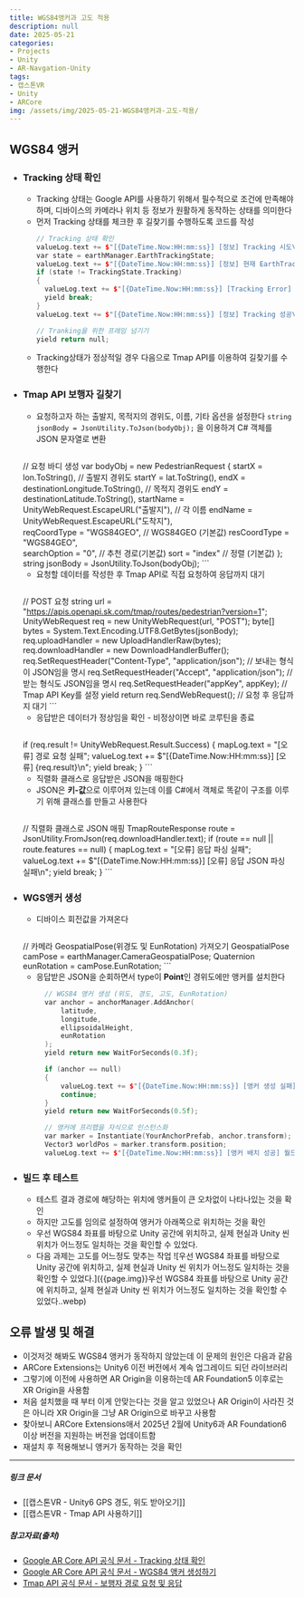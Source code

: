 ```yaml
---
title: WGS84앵커과 고도 적용
description: null
date: 2025-05-21
categories:
- Projects
- Unity
- AR-Navgation-Unity
tags:
- 캡스톤VR
- Unity
- ARCore
img: /assets/img/2025-05-21-WGS84앵커과-고도-적용/
---
```

## WGS84 앵커
- ### Tracking 상태 확인
	- Tracking 상태는 Google API를 사용하기 위해서 필수적으로 조건에 만족해야 하며, 디바이스의 카메라나 위치 등 정보가 원활하게 동작하는 상태를 의미한다
	-  먼저 Tracking 상태를 체크한 후 길찾기를 수행하도록 코드를 작성
		  ```cpp
		// Tracking 상태 확인
		valueLog.text += $"[{DateTime.Now:HH:mm:ss}] [정보] Tracking 시도\n";
		var state = earthManager.EarthTrackingState;
		valueLog.text += $"[{DateTime.Now:HH:mm:ss}] [정보] 현재 EarthTrackingState = {state}\n";
		if (state != TrackingState.Tracking)
		{
			valueLog.text += $"[{DateTime.Now:HH:mm:ss}] [Tracking Error] 예상: Tracking, 실제: {state}\n";
			yield break;
		}
		valueLog.text += $"[{DateTime.Now:HH:mm:ss}] [정보] Tracking 성공\n";
		
		// Tranking을 위한 프레임 넘기기
		yield return null;
		  ```
	- Tracking상태가 정상적일 경우 다음으로 Tmap API를 이용하여 길찾기를 수행한다
- ### Tmap API 보행자 길찾기
	- 요청하고자 하는 출발지, 목적지의 경위도, 이름, 기타 옵션을 설정한다
	  `string jsonBody = JsonUtility.ToJson(bodyObj);` 을 이용하겨 C# 객체를 JSON 문자열로 변환
	  ```cpp
	// 요청 바디 생성
	var bodyObj = new PedestrianRequest
	{
		startX = lon.ToString(),                        // 출발지 경위도
		startY = lat.ToString(),
		endX = destinationLongitude.ToString(),         // 목적지 경위도
		endY = destinationLatitude.ToString(),
		startName = UnityWebRequest.EscapeURL("출발지"), // 각 이름 
		endName = UnityWebRequest.EscapeURL("도착지"),   
		reqCoordType = "WGS84GEO",                       // WGS84GEO (기본값)
		resCoordType = "WGS84GEO",                        
		searchOption = "0",                             // 추천 경로(기본값)
		sort = "index"                                  // 정렬 (기본값)
	};
	string jsonBody = JsonUtility.ToJson(bodyObj);
		```
	- 요청할 데이터를 작성한 후 Tmap API로 직접 요청하여 응답까지 대기
	  ```cpp
	// POST 요청
	string url = "https://apis.openapi.sk.com/tmap/routes/pedestrian?version=1";
	UnityWebRequest req = new UnityWebRequest(url, "POST");
	byte[] bytes = System.Text.Encoding.UTF8.GetBytes(jsonBody);
	req.uploadHandler = new UploadHandlerRaw(bytes);
	req.downloadHandler = new DownloadHandlerBuffer();
	req.SetRequestHeader("Content-Type", "application/json"); // 보내는 형식이 JSON임을 명시
	req.SetRequestHeader("Accept", "application/json");       // 받는 형식도 JSON임을 명시
	req.SetRequestHeader("appKey", appKey);                   // Tmap API Key를 설정
	yield return req.SendWebRequest();                        // 요청 후 응답까지 대기
	  ```
	- 응답받은 데이터가 정상임을 확인 - 비정상이면 바로 코루틴을 종료
	  ```cpp
	if (req.result != UnityWebRequest.Result.Success)
	{
		mapLog.text = "[오류] 경로 요청 실패";
		valueLog.text += $"[{DateTime.Now:HH:mm:ss}] [오류] {req.result}\n";
		yield break;
	}
	  ```
	- 직렬화 클래스로 응답받은 JSON을 매핑한다
	- JSON은 **키-값**으로 이루어져 있는데 이를 C#에서 객체로 똑같이 구조를 이루기 위해 클래스를 만들고 사용한다 
	  ```cpp
	// 직렬화 클래스로 JSON 매핑
	TmapRouteResponse route = JsonUtility.FromJson<TmapRouteResponse>(req.downloadHandler.text);
	if (route == null || route.features == null)
	{
		mapLog.text = "[오류] 응답 파싱 실패";
		valueLog.text += $"[{DateTime.Now:HH:mm:ss}] [오류] 응답 JSON 파싱 실패\n";
		yield break;
	}
	  ```
- ### WGS앵커 생성
	- 디바이스 회전값을 가져온다
	  ```cpp
	// 카메라 GeospatialPose(위경도 및 EunRotation) 가져오기
	GeospatialPose camPose = earthManager.CameraGeospatialPose;
	Quaternion eunRotation = camPose.EunRotation;
	  ```
	- 응답받은 JSON을 순회하면서 type이 **Point**인 경위도에만 앵커를 설치한다
	  ```cpp
		// WGS84 앵커 생성 (위도, 경도, 고도, EunRotation)
		var anchor = anchorManager.AddAnchor(
			latitude,
			longitude,
			ellipsoidalHeight,
			eunRotation
		);
		yield return new WaitForSeconds(0.3f);

		if (anchor == null)
		{
			valueLog.text += $"[{DateTime.Now:HH:mm:ss}] [앵커 생성 실패]\n";
			continue;
		}
		yield return new WaitForSeconds(0.5f);

		// 앵커에 프리팹을 자식으로 인스턴스화
		var marker = Instantiate(YourAnchorPrefab, anchor.transform);
		Vector3 worldPos = marker.transform.position;
		valueLog.text += $"[{DateTime.Now:HH:mm:ss}] [앵커 배치 성공] 월드좌표: {worldPos}\n";
	  ```
- ### 빌드 후 테스트
	- 테스트 결과 경로에 해당하는 위치에 앵커들이 큰 오차없이 나타나있는 것을 확인
	- 하지만 고도를 임의로 설정하여 앵커가 아래쪽으로 위치하는 것을 확인
	- 우선 WGS84 좌표를 바탕으로 Unity 공간에 위치하고, 실제 현실과 Unity 씬 위치가 어느정도 일치하는 것을 확인할 수 있었다.
	- 다음 과제는 고도를 어느정도 맞추는 작업
	  ![우선 WGS84 좌표를 바탕으로 Unity 공간에 위치하고, 실제 현실과 Unity 씬 위치가 어느정도 일치하는 것을 확인할 수 있었다.]({{page.img}}우선 WGS84 좌표를 바탕으로 Unity 공간에 위치하고, 실제 현실과 Unity 씬 위치가 어느정도 일치하는 것을 확인할 수 있었다..webp)


## 오류 발생 및 해결
- 이것저것 해봐도 WGS84 앵커가 동작하지 않았는데 이 문제의 원인은 다음과 같음
- ARCore Extensions는 Unity6 이전 버전에서 계속 업그레이드 되던 라이브러리
- 그렇기에 이전에 사용하면 AR Origin을 이용하는데 AR Foundation5 이후로는 XR Origin을 사용함
- 처음 설치했을 때 부터 이게 안맞는다는 것을 알고 있었으나 AR Origin이 사라진 것은 아니라 XR Origin을 그냥 AR Origin으로 바꾸고 사용함
- 찾아보니 ARCore Extensions애서 2025년 2월에 Unity6과 AR Foundation6 이상 버전을 지원하는 버전을 업데이트함
- 재설치 후 적용해보니 앵커가 동작하는 것을 확인



---
##### 링크 문서
- [[캡스톤VR - Unity6 GPS 경도, 위도 받아오기]]
- [[캡스톤VR - Tmap API 사용하기]]



##### 참고자료(출처)
- [Google AR Core API 공식 문서 - Tracking 상태 확인](https://developers.google.com/ar/develop/unity-arf/geospatial/obtain-device-pose?hl=ko)
- [Google AR Core API 공식 문서 - WGS84 앵커 생성하기](https://developers.google.com/ar/develop/unity-arf/geospatial/anchors?hl=ko#wgs84_anchors)
- [Tmap API 공식 문서 - 보행자 경로 요청 및 응답](https://openapi.sk.com/products/detail?linkMenuSeq=45#Body_Parameters)



